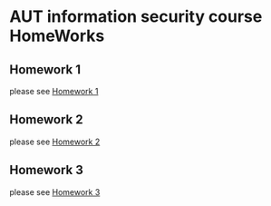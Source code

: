 # AUT information security course HomeWorks

## Homework 1

please see [Homework 1](./HW1/README.md)


## Homework 2

please see [Homework 2](./HW2/README.md)

## Homework 3

please see [Homework 3](./HW3/README.md)